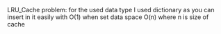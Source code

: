 LRU_Cache problem:
for the used data type I used dictionary as you can insert in it easily with O(1) when set data
space O(n) where n is size of cache